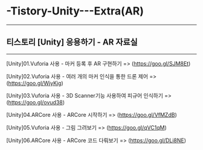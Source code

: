 # -Tistory-Unity---Extra(AR)

-----------------------------------

## 티스토리 [Unity] 응용하기 - AR 자료실

-----------------------------------

[Unity]01.Vuforia 사용 - 마커 등록 후 AR 구현하기 => (https://goo.gl/SJM8Et)

[Unity]02.Vuforia 사용 - 여러 개의 마커 인식을 통한 드론 제어 => (https://goo.gl/WjyKjg)

[Unity]03.Vuforia 사용 - 3D Scanner기능 사용하여 피규어 인식하기 => (https://goo.gl/ovud38)

[Unity]04.ARCore 사용 - ARCore 시작하기 => (https://goo.gl/VfMZdB)

[Unity]05.Vuforia 사용 - 그림 그려보기 => (https://goo.gl/qVC1qM)

[Unity]06.ARCore 사용 - ARCore 코드 다뤄보기 => (https://goo.gl/DLi8NE)
